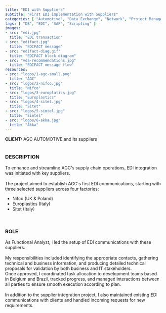 ```yaml
---
title: "EDI with Suppliers"
subtitle: "First EDI implementation with Suppliers"
categories: [ "Automotive", "Data Exchange", "Network", "Project Management", "Supply Chain", "Support", "Team Management" ]
tags: [ "DB", "EDI", "SAP", "Scripting" ]
images:
- src: "edi.jpg"
  title: "EDI transaction"
- src: "edifact.jpg"
  title: "EDIFACT message"
- src: "edifact-diag.gif"
  title: "EDIFACT block diagram"
- src: "vda-recommendations.jpg"
  title: "EDIFACT message flow"
resources:
- src: "logos/1-agc-small.png"
  title: "AGC"
- src: "logos/2-nifco.jpg"
  title: "Nifco"
- src: "logos/3-europlatics.jpg"
  title: "Europlastics"
- src: "logos/4-sitet.jpg"
  title: "Sitet"
- src: "logos/5-sintel.jpg"
  title: "Sintel"
- src: "logos/6-akka.jpg"
  title: "Akka"
---
```


<b>CLIENT:</b> AGC AUTOMOTIVE and its suppliers<br>
<br>

<h3>DESCRIPTION</h3>
To enhance and streamline AGC's supply chain operations, EDI integration was initiated with key suppliers.<br>
<br>
The project aimed to establish AGC's first EDI communications, starting with three selected suppliers across four factories:<br>
<ul>
<li>Nifco (UK & Poland)</li>
<li>Europlastics (Italy)</li>
<li>Sitet (Italy)</li>
</ul>
<br>

<h3>ROLE</h3>
As Functional Analyst, I led the setup of EDI communications with these suppliers.<br>
<br>
My responsibilities included identifying the appropriate contacts, gathering technical and business information, and producing detailed technical proposals for validation by both business and IT stakeholders.<br>
Once approved, I coordinated task allocation to development teams based in Belgium and Brazil, tracked progress, and managed interactions between all parties to ensure smooth execution according to plan.<br>
<br>
In addition to the supplier integration project, I also maintained existing EDI communications with clients and handled incoming requests for new requirements.<br>
